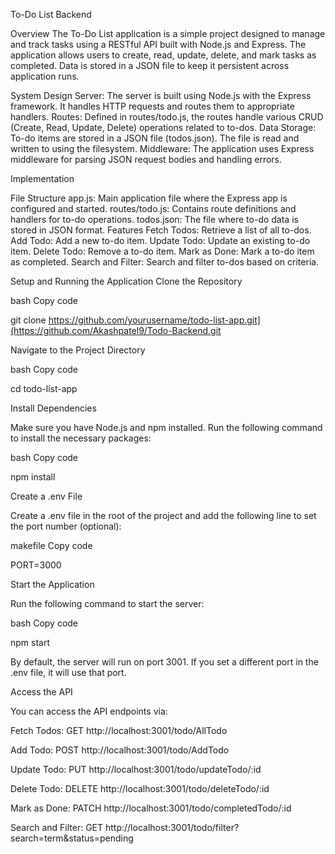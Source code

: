 To-Do List Backend


Overview
The To-Do List application is a simple project designed to manage and track tasks using a RESTful API built with Node.js and Express. The application allows users to create, read, update, delete, and mark tasks as completed. Data is stored in a JSON file to keep it persistent across application runs.


System Design
Server: The server is built using Node.js with the Express framework. It handles HTTP requests and routes them to appropriate handlers.
Routes: Defined in routes/todo.js, the routes handle various CRUD (Create, Read, Update, Delete) operations related to to-dos.
Data Storage: To-do items are stored in a JSON file (todos.json). The file is read and written to using the filesystem.
Middleware: The application uses Express middleware for parsing JSON request bodies and handling errors.



Implementation

File Structure
app.js: Main application file where the Express app is configured and started.
routes/todo.js: Contains route definitions and handlers for to-do operations.
todos.json: The file where to-do data is stored in JSON format.
Features
Fetch Todos: Retrieve a list of all to-dos.
Add Todo: Add a new to-do item.
Update Todo: Update an existing to-do item.
Delete Todo: Remove a to-do item.
Mark as Done: Mark a to-do item as completed.
Search and Filter: Search and filter to-dos based on criteria.



Setup and Running the Application
Clone the Repository

bash
Copy code

git clone https://github.com/yourusername/todo-list-app.git](https://github.com/Akashpatel9/Todo-Backend.git

Navigate to the Project Directory

bash
Copy code

cd todo-list-app

Install Dependencies


Make sure you have Node.js and npm installed. Run the following command to install the necessary packages:


bash
Copy code

npm install

Create a .env File

Create a .env file in the root of the project and add the following line to set the port number (optional):

makefile
Copy code

PORT=3000


Start the Application

Run the following command to start the server:

bash
Copy code

npm start

By default, the server will run on port 3001. If you set a different port in the .env file, it will use that port.



Access the API

You can access the API endpoints via:

Fetch Todos: GET http://localhost:3001/todo/AllTodo

Add Todo: POST http://localhost:3001/todo/AddTodo

Update Todo: PUT http://localhost:3001/todo/updateTodo/:id

Delete Todo: DELETE http://localhost:3001/todo/deleteTodo/:id

Mark as Done: PATCH http://localhost:3001/todo/completedTodo/:id

Search and Filter: GET http://localhost:3001/todo/filter?search=term&status=pending
